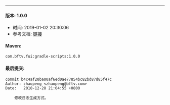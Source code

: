 --- 

#### 版本: 1.0.0
* 时间: 2019-01-02 20:30:06
* 参考文档: [链接](https://gitlab.fengmi.tv/tv-public/gradle_project/blob/master/README.md)
#### Maven:
``` 
com.bftv.fui:gradle-scripts:1.0.0
``` 

#### 最后提交:
``` 
commit b4c4af20ba00af6ed0ae77854bc82bd87d85f47c
Author: zhaopeng <zhaopeng@bftv.com>
Date:   2018-12-28 21:04:55 +0800

    修改日志生成方式。
``` 
